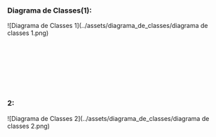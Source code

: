 
### Diagrama de Classes(1):
![Diagrama de Classes 1](../assets/diagrama_de_classes/diagrama de classes 1.png)
<br><br><br><br><br><br><br><br>
### 2:
![Diagrama de Classes 2](../assets/diagrama_de_classes/diagrama de classes 2.png)



